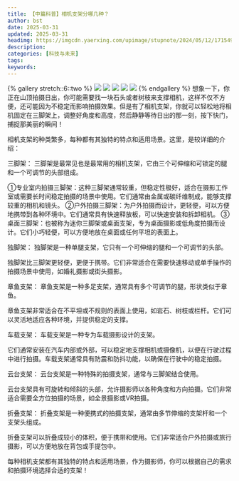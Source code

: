 ```yaml
---
title: 【中篇科普】相机支架分哪几种？
author: bst
date: 2025-03-31
updated: 2025-03-31
headimg: https://imgcdn.yaerxing.com/upimage/stupnote/2024/05/12/1715498390_12009103_4601.jpg
description: 
categories: [科技与未来]
tags: 
keywords: 
---
```


{% gallery stretch::6::two %}
![](https://imgcdn.yaerxing.com/upimage/stupnote/2024/05/12/1715498390_12009103_4601.jpg)
![](https://imgcdn.yaerxing.com/upimage/stupnote/2024/05/12/1715498391_12009103_5006.jpg)
![](https://imgcdn.yaerxing.com/upimage/stupnote/2024/05/12/1715498393_12009103_8684.jpg)
![](https://imgcdn.yaerxing.com/upimage/stupnote/2024/05/12/1715498395_12009103_2410.jpg)
![](https://imgcdn.yaerxing.com/upimage/stupnote/2024/05/12/1715498396_12009103_5646.jpg)
{% endgallery %}
想象一下，你正在山顶拍摄日出，你可能需要找一块石头或者树枝来支撑相机，这样不仅不方便，还可能因为不稳定而影响拍摄效果。但是有了相机支架，你就可以轻松地将相机固定在三脚架上，调整好角度和高度，然后静静等待日出的那一刻，按下快门，捕捉那美丽的瞬间！

相机支架的种类繁多，每种都有其独特的特点和适用场景。这里，是较详细的介绍：

三脚架：
三脚架是最常见也是最常用的相机支架，它由三个可伸缩和可锁定的腿和一个可调节的头部组成。

①专业室内拍摄三脚架：这种三脚架通常较重，但稳定性极好，适合在摄影工作室或需要长时间稳定拍摄的场景中使用。它们通常由金属或碳纤维制成，能够支撑较重的相机和镜头。
②户外拍摄三脚架：为户外拍摄而设计，更轻便，可以方便地携带到各种环境中。它们通常具有快速释放板，可以快速安装和拆卸相机。
③桌面三脚架：也被称为迷你三脚架或桌面支架，专为桌面摄影或低角度拍摄而设计。它们小巧轻便，可以方便地放在桌面或任何平坦的表面上。

独脚架：
独脚架是一种单腿支架，它只有一个可伸缩的腿和一个可调节的头部。

独脚架比三脚架更轻便，更便于携带。它们非常适合在需要快速移动或单手操作的拍摄场景中使用，如婚礼摄影或街头摄影。

章鱼支架：
章鱼支架是一种多足支架，通常具有多个可调节的腿，形状类似于章鱼。

章鱼支架非常适合在不平坦或不规则的表面上使用，如岩石、树枝或栏杆。它们可以灵活地适应各种环境，并提供稳定的支撑。

车载支架：
车载支架是一种专为车载摄影设计的支架。

它们通常安装在汽车内部或外部，可以稳定地支撑相机或摄像机，以便在行驶过程中进行拍摄。车载支架通常具有防震和防抖功能，以确保在行驶中的稳定拍摄。

云台支架：
云台支架是一种特殊的拍摄支架，通常与三脚架结合使用。

云台支架具有可旋转和倾斜的头部，允许摄影师以各种角度和方向拍摄。它们非常适合需要全方位拍摄的场景，如全景摄影或VR拍摄。

折叠支架：
折叠支架是一种便携式的拍摄支架，通常由多节伸缩的支架杆和一个支架头组成。

折叠支架可以折叠成较小的体积，便于携带和使用。它们非常适合户外拍摄或旅行摄影，可以方便地放在背包或手提包中。

每种相机支架都有其独特的特点和适用场景，作为摄影师，你可以根据自己的需求和拍摄环境选择合适的支架！
